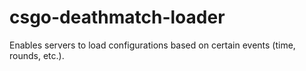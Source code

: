 # csgo-deathmatch-loader
Enables servers to load configurations based on certain events (time, rounds, etc.).
